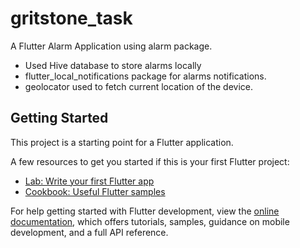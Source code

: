 # gritstone_task

A Flutter Alarm Application using alarm package.

- Used Hive database to store alarms locally
- flutter_local_notifications package for alarms notifications.
- geolocator used to fetch current location of the device. 

## Getting Started

This project is a starting point for a Flutter application.

A few resources to get you started if this is your first Flutter project:

- [Lab: Write your first Flutter app](https://docs.flutter.dev/get-started/codelab)
- [Cookbook: Useful Flutter samples](https://docs.flutter.dev/cookbook)

For help getting started with Flutter development, view the
[online documentation](https://docs.flutter.dev/), which offers tutorials,
samples, guidance on mobile development, and a full API reference.
